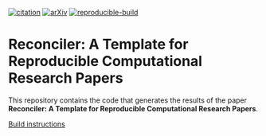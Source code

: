 [![citation](http://img.shields.io/badge/Citation-0091FF.svg)](https://scholar.google.com/scholar?q=Reconciler%3A%20A%20Workflow%20for%20Certifying%20Computational%20Research%20Reproducibility.%20arXiv%202020)
[![arXiv](http://img.shields.io/badge/cs.SE-arXiv%3A2005.12660-B31B1B.svg)](https://arxiv.org/abs/2005.12660)
[![reproducible-build](https://github.com/pbizopoulos/reconciler-a-template-for-reproducible-computational-research-papers/workflows/reproducible-build/badge.svg)](https://github.com/pbizopoulos/reconciler-a-template-for-reproducible-computational-research/actions?query=workflow%3Areproducible-build)

# Reconciler: A Template for Reproducible Computational Research Papers
This repository contains the code that generates the results of the paper **Reconciler: A Template for Reproducible Computational Research Papers**.

[Build instructions](https://pbizopoulos.github.io/reconciler-a-template-for-reproducible-computational-research-papers/build_instructions.txt)
